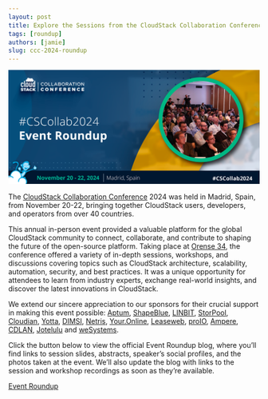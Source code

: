 ```yaml
---
layout: post
title: Explore the Sessions from the CloudStack Collaboration Conference 2024!
tags: [roundup]
authors: [jamie]
slug: ccc-2024-roundup
---
```


![](banner.png "Blog Header Image")

The [CloudStack Collaboration Conference](https://www.cloudstackcollab.org/) 2024 was held in Madrid, Spain, from November 20-22, bringing together CloudStack users, developers, and operators from over 40 countries.

<!-- truncate -->

This annual in-person event provided a valuable platform for the global CloudStack community to connect, collaborate, and contribute to shaping the future of the open-source platform. Taking place at [Orense 34](https://www.meetingplace.es/en/orense-34/), the conference offered a variety of in-depth sessions, workshops, and discussions covering topics such as CloudStack architecture, scalability, automation, security, and best practices. It was a unique opportunity for attendees to learn from industry experts, exchange real-world insights, and discover the latest innovations in CloudStack.

We extend our sincere appreciation to our sponsors for their crucial support in making this event possible: [Aptum](https://aptum.com/), [ShapeBlue](https://www.shapeblue.com/), [LINBIT](https://linbit.com/), [StorPool](https://storpool.com/), [Cloudian](https://cloudian.com/), [Yotta](https://yotta.com/), [DIMSI](https://cloud.dimsi.io/), [Netris](https://www.netris.io/), [Your.Online](https://your.online/), [Leaseweb](https://www.leaseweb.com/en/), [proIO](https://www.proio.com/), [Ampere](https://amperecomputing.com/), [CDLAN](https://www.cdlan.it/en/), [Jotelulu](https://jotelulu.com/en-gb/) and [weSystems](https://wesystems.de/en/).

Click the button below to view the official Event Roundup blog, where you’ll find links to session slides, abstracts, speaker’s social profiles, and the photos taken at the event. We’ll also update the blog with links to the session and workshop recordings as soon as they’re available.

<div class="col col-3 col-lg text-center">
<a class="button button--primary" href="https://www.cloudstackcollab.org/event-roundup-ccc2024/" target="_blank">Event Roundup</a>
</div>
